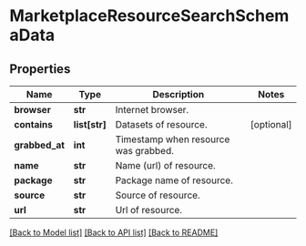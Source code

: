 # MarketplaceResourceSearchSchemaData


## Properties
Name | Type | Description | Notes
------------ | ------------- | ------------- | -------------
**browser** | **str** | Internet browser. | 
**contains** | **list[str]** | Datasets of resource. | [optional] 
**grabbed_at** | **int** | Timestamp when resource was grabbed. | 
**name** | **str** | Name (url) of resource. | 
**package** | **str** | Package name of resource. | 
**source** | **str** | Source of resource. | 
**url** | **str** | Url of resource. | 

[[Back to Model list]](../README.md#documentation-for-models) [[Back to API list]](../README.md#documentation-for-api-endpoints) [[Back to README]](../README.md)


